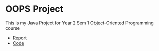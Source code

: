 # OOPS Project

This is my Java Project for Year 2 Sem 1 Object-Oriented Programming course

- [Report](https://towardsdatascience.com/how-to-quickly-build-a-readme-file-in-github-8886b98ef95a)
- [Code](OOPS/Program.java)
